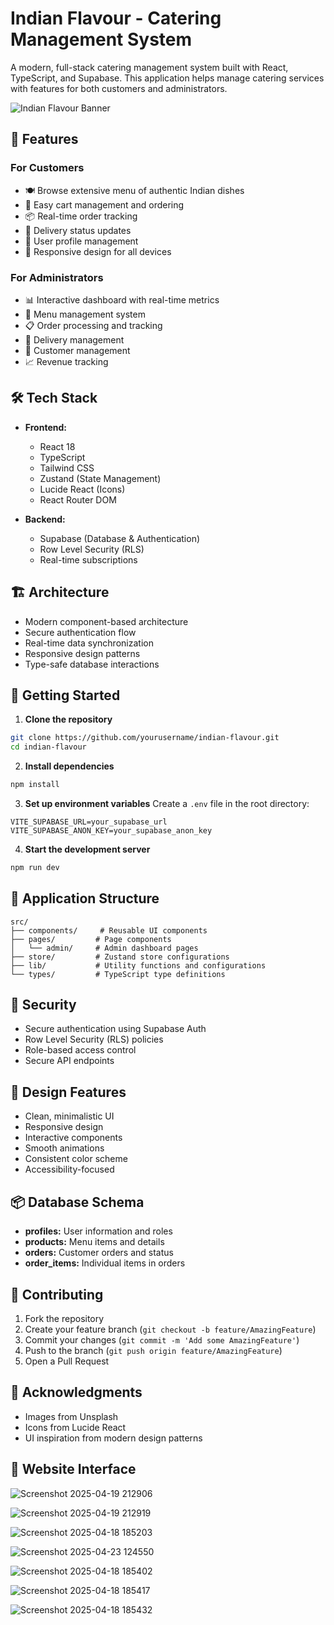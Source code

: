 # Indian Flavour - Catering Management System

A modern, full-stack catering management system built with React, TypeScript, and Supabase. This application helps manage catering services with features for both customers and administrators.

![Indian Flavour Banner](https://images.unsplash.com/photo-1585937421612-70a008356fbe?auto=format&fit=crop&q=80&w=800)

## 🚀 Features

### For Customers
- 🍽️ Browse extensive menu of authentic Indian dishes
- 🛒 Easy cart management and ordering
- 📦 Real-time order tracking
- 🚚 Delivery status updates
- 👤 User profile management
- 📱 Responsive design for all devices

### For Administrators
- 📊 Interactive dashboard with real-time metrics
- 🍳 Menu management system
- 📋 Order processing and tracking
- 🚗 Delivery management
- 👥 Customer management
- 📈 Revenue tracking

## 🛠️ Tech Stack

- **Frontend:**
  - React 18
  - TypeScript
  - Tailwind CSS
  - Zustand (State Management)
  - Lucide React (Icons)
  - React Router DOM

- **Backend:**
  - Supabase (Database & Authentication)
  - Row Level Security (RLS)
  - Real-time subscriptions

## 🏗️ Architecture

- Modern component-based architecture
- Secure authentication flow
- Real-time data synchronization
- Responsive design patterns
- Type-safe database interactions

## 🚀 Getting Started

1. **Clone the repository**
```bash
git clone https://github.com/yourusername/indian-flavour.git
cd indian-flavour
```

2. **Install dependencies**
```bash
npm install
```

3. **Set up environment variables**
Create a `.env` file in the root directory:
```env
VITE_SUPABASE_URL=your_supabase_url
VITE_SUPABASE_ANON_KEY=your_supabase_anon_key
```

4. **Start the development server**
```bash
npm run dev
```

## 📱 Application Structure

```
src/
├── components/     # Reusable UI components
├── pages/         # Page components
│   └── admin/     # Admin dashboard pages
├── store/         # Zustand store configurations
├── lib/           # Utility functions and configurations
└── types/         # TypeScript type definitions
```

## 🔐 Security

- Secure authentication using Supabase Auth
- Row Level Security (RLS) policies
- Role-based access control
- Secure API endpoints

## 🎨 Design Features

- Clean, minimalistic UI
- Responsive design
- Interactive components
- Smooth animations
- Consistent color scheme
- Accessibility-focused

## 📦 Database Schema

- **profiles:** User information and roles
- **products:** Menu items and details
- **orders:** Customer orders and status
- **order_items:** Individual items in orders

## 🤝 Contributing

1. Fork the repository
2. Create your feature branch (`git checkout -b feature/AmazingFeature`)
3. Commit your changes (`git commit -m 'Add some AmazingFeature'`)
4. Push to the branch (`git push origin feature/AmazingFeature`)
5. Open a Pull Request

## 🙏 Acknowledgments

- Images from Unsplash
- Icons from Lucide React
- UI inspiration from modern design patterns

## 🎨 Website Interface

![Screenshot 2025-04-19 212906](https://github.com/user-attachments/assets/4a75936a-349c-47cf-a6c8-bb429b85260e)


![Screenshot 2025-04-19 212919](https://github.com/user-attachments/assets/4ad8d110-1f2d-449d-b40a-b479e57365b1)


![Screenshot 2025-04-18 185203](https://github.com/user-attachments/assets/e31dfd55-7f2b-4798-bf6b-59ea86f8e11c)


![Screenshot 2025-04-23 124550](https://github.com/user-attachments/assets/645a3735-71cd-4f51-bff3-6ea2560f0238)


![Screenshot 2025-04-18 185402](https://github.com/user-attachments/assets/ff230bd4-586f-47f7-8b03-94ed8bf93233)


![Screenshot 2025-04-18 185417](https://github.com/user-attachments/assets/82d15b56-568d-4149-a7e3-eb54e43b6082)


![Screenshot 2025-04-18 185432](https://github.com/user-attachments/assets/e2fb633f-cc72-45c1-8777-9026cb0f7e50)






